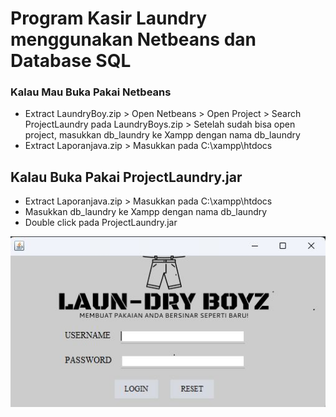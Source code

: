# Program Kasir Laundry menggunakan Netbeans dan Database SQL

### Kalau Mau Buka Pakai Netbeans
- Extract LaundryBoy.zip > Open Netbeans > Open Project > Search ProjectLaundry pada LaundryBoys.zip > Setelah sudah bisa open project, masukkan db_laundry ke Xampp dengan nama db_laundry
- Extract Laporanjava.zip > Masukkan pada C:\xampp\htdocs


## Kalau Buka Pakai ProjectLaundry.jar
- Extract Laporanjava.zip > Masukkan pada C:\xampp\htdocs
- Masukkan db_laundry ke Xampp dengan nama db_laundry
- Double click pada ProjectLaundry.jar


![Logo Proyek](https://github.com/ferdinandandhika/Kasir-Laundry-Netbeans-SQL/blob/main/1.jpg)
